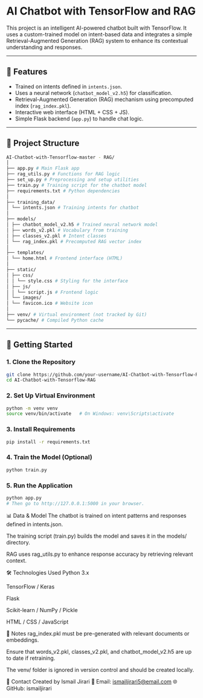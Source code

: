 # AI Chatbot with TensorFlow and RAG

This project is an intelligent AI-powered chatbot built with TensorFlow. It uses a custom-trained model on intent-based data and integrates a simple Retrieval-Augmented Generation (RAG) system to enhance its contextual understanding and responses.

---

## 🧠 Features

- Trained on intents defined in `intents.json`.
- Uses a neural network (`chatbot_model_v2.h5`) for classification.
- Retrieval-Augmented Generation (RAG) mechanism using precomputed index (`rag_index.pkl`).
- Interactive web interface (HTML + CSS + JS).
- Simple Flask backend (`app.py`) to handle chat logic.

---

## 📁 Project Structure
```bash
AI-Chatbot-with-Tensorflow-master - RAG/
│
├── app.py # Main Flask app
├── rag_utils.py # Functions for RAG logic
├── set_up.py # Preprocessing and setup utilities
├── train.py # Training script for the chatbot model
├── requirements.txt # Python dependencies
│
├── training_data/
│ └── intents.json # Training intents for chatbot
│
├── models/
│ ├── chatbot_model_v2.h5 # Trained neural network model
│ ├── words_v2.pkl # Vocabulary from training
│ ├── classes_v2.pkl # Intent classes
│ └── rag_index.pkl # Precomputed RAG vector index
│
├── templates/
│ └── home.html # Frontend interface (HTML)
│
├── static/
│ ├── css/
│ │ └── style.css # Styling for the interface
│ ├── js/
│ │ └── script.js # Frontend logic
│ └── images/
│ └── favicon.ico # Website icon
│
├── venv/ # Virtual environment (not tracked by Git)
└── pycache/ # Compiled Python cache
```


---

## 🚀 Getting Started

### 1. Clone the Repository

```bash
git clone https://github.com/your-username/AI-Chatbot-with-Tensorflow-RAG.git
cd AI-Chatbot-with-Tensorflow-RAG
```
### 2. Set Up Virtual Environment
```bash
python -m venv venv
source venv/bin/activate   # On Windows: venv\Scripts\activate
```
### 3. Install Requirements
```bash
pip install -r requirements.txt
```
### 4. Train the Model (Optional)
```bash
python train.py
```
### 5. Run the Application
```bash
python app.py
# Then go to http://127.0.0.1:5000 in your browser.
```

📊 Data & Model
The chatbot is trained on intent patterns and responses defined in intents.json.

The training script (train.py) builds the model and saves it in the models/ directory.

RAG uses rag_utils.py to enhance response accuracy by retrieving relevant context.

🛠 Technologies Used
Python 3.x

TensorFlow / Keras

Flask

Scikit-learn / NumPy / Pickle

HTML / CSS / JavaScript

📌 Notes
rag_index.pkl must be pre-generated with relevant documents or embeddings.

Ensure that words_v2.pkl, classes_v2.pkl, and chatbot_model_v2.h5 are up to date if retraining.

The venv/ folder is ignored in version control and should be created locally.

📧 Contact
Created by Ismail Jirari
📧 Email: ismailjirari5@email.com
🌐 GitHub: ismailjirari
